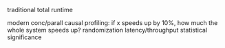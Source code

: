 ---
---
traditional
total runtime

modern 
conc/parall
causal profiling: if x speeds up by 10%, how much the whole system speeds up?
randomization 
latency/throughput 
statistical significance 
